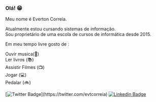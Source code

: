 ### Olá! 😁



Meu nome é Everton Correia.

Atualmente estou cursando sistemas de informação. </br>
Sou proprietário de uma escola de cursos de informática desde 2015.

Em meu tempo livre gosto de :

Ouvir musica(🎵) </br>
Ler  livros (📚) </br>
Assistir Filmes (📺) </br>
Jogar (💻) </br>
Pedalar (🚲) </br>



[![Twitter Badge](https://img.shields.io/badge/-Twitter-1ca0f1?style=flat-square&labelColor=1ca0f1&logo=twitter&logoColor=white&link=https://twitter.com/felipefialho_)](https://twitter.com/evtcorreia)
[![Linkedin Badge](https://img.shields.io/badge/-LinkedIn-blue?style=flat-square&logo=Linkedin&logoColor=white&link=https://www.linkedin.com/in/felipefialho)](https://www.linkedin.com/in/evtcorreia/)

